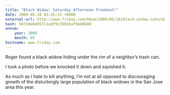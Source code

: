 ```yaml
---
title: "Black Widow: Saturday Afternoon Freakout!"
date: 2009-05-18 03:25:13 +0000
external-url: http://www.friday.com/bbum/2009/05/16/black-widow-saturday-afternoon-freakout/
hash: 58734e64957c1adf9c3501baf9a06b88
annum:
    year: 2009
    month: 05
hostname: www.friday.com
---
```



 Roger found a black widow hiding under the rim of a neighbor’s trash can.

I took a photo before we knocked it down and squished it.

As much as I hate to kill anything, I’m not at all opposed to discouraging growth of the disturbingly large population of black widows in the San Jose area this year.


